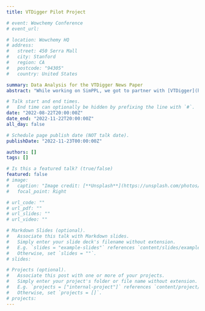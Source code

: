 ```yaml
---
title: VTDigger Pilot Project

# event: Wowchemy Conference
# event_url:

# location: Wowchemy HQ
# address:
#   street: 450 Serra Mall
#   city: Stanford
#   region: CA
#   postcode: "94305"
#   country: United States

summary: Data Analysis for the VTDigger News Paper
abstract: "While working on SimPPL, we got to partner with [VTDigger](https://vtdigger.org/), a Vermont based local newspaper to launch the pilot of SimPPL. The initial functionality included tracking social media sharing of VTDigger posts on Twitter and Reddit and analyzing reader groups based on Google Analytics data."

# Talk start and end times.
#   End time can optionally be hidden by prefixing the line with `#`.
date: "2022-08-22T20:00:00Z"
date_end: "2022-11-22T20:00:00Z"
all_day: false

# Schedule page publish date (NOT talk date).
publishDate: "2022-11-23T00:00:00Z"

authors: []
tags: []

# Is this a featured talk? (true/false)
featured: false
# image:
#   caption: "Image credit: [**Unsplash**](https://unsplash.com/photos/bzdhc5b3Bxs)"
#   focal_point: Right

# url_code: ""
# url_pdf: ""
# url_slides: ""
# url_video: ""

# Markdown Slides (optional).
#   Associate this talk with Markdown slides.
#   Simply enter your slide deck's filename without extension.
#   E.g. `slides = "example-slides"` references `content/slides/example-slides.md`.
#   Otherwise, set `slides = ""`.
# slides:

# Projects (optional).
#   Associate this post with one or more of your projects.
#   Simply enter your project's folder or file name without extension.
#   E.g. `projects = ["internal-project"]` references `content/project/deep-learning/index.md`.
#   Otherwise, set `projects = []`.
# projects:
---
```


<!-- Slides can be added in a few ways:

- **Create** slides using Wowchemy's [_Slides_](https://wowchemy.com/docs/managing-content/#create-slides) feature and link using `slides` parameter in the front matter of the talk file
- **Upload** an existing slide deck to `static/` and link using `url_slides` parameter in the front matter of the talk file
- **Embed** your slides (e.g. Google Slides) or presentation video on this page using [shortcodes](https://wowchemy.com/docs/writing-markdown-latex/).

Further event details, including page elements such as image galleries, can be added to the body of this page. -->
